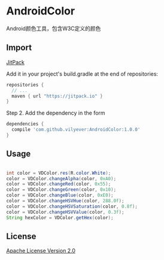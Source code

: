 # AndroidColor
Android颜色工具，包含W3C定义的颜色

## Import
[JitPack](https://jitpack.io/)

Add it in your project's build.gradle at the end of repositories:

```gradle
repositories {
  // ...
  maven { url "https://jitpack.io" }
}
```

Step 2. Add the dependency in the form

```gradle
dependencies {
  compile 'com.github.vilyever:AndroidColor:1.0.0'
}
```

## Usage
```java

int color = VDColor.res(R.color.White);
color = VDColor.changeAlpha(color, 0xA0);
color = VDColor.changeRed(color, 0x55);
color = VDColor.changeGreen(color, 0x10);
color = VDColor.changeBlue(color, 0xE0);
color = VDColor.changeHSVHue(color, 288.0f);
color = VDColor.changeHSVSaturation(color, 0.8f);
color = VDColor.changeHSVValue(color, 0.3f);
String hexColor = VDColor.getHex(color);

```

## License
[Apache License Version 2.0](http://www.apache.org/licenses/LICENSE-2.0.txt)


